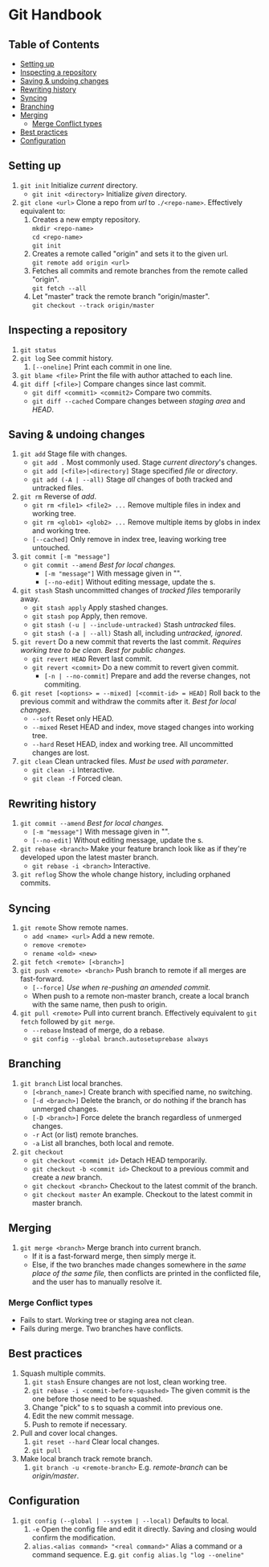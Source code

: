 # Git Handbook <!-- omit in toc -->

## Table of Contents <!-- omit in toc -->

- [Setting up](#setting-up)
- [Inspecting a repository](#inspecting-a-repository)
- [Saving & undoing changes](#saving--undoing-changes)
- [Rewriting history](#rewriting-history)
- [Syncing](#syncing)
- [Branching](#branching)
- [Merging](#merging)
  - [Merge Conflict types](#merge-conflict-types)
- [Best practices](#best-practices)
- [Configuration](#configuration)

## Setting up

1. `git init` Initialize *current* directory.
   - `git init <directory>` Initialize *given* directory.
1. `git clone <url>` Clone a repo from *url* to `./<repo-name>`. Effectively equivalent to:
   1. Creates a new empty repository.  
      `mkdir <repo-name>`  
      `cd <repo-name>`  
      `git init`
   1. Creates a remote called "origin" and sets it to the given url.  
      `git remote add origin <url>`
   1. Fetches all commits and remote branches from the remote called "origin".  
      `git fetch --all`
   1. Let "master" track the remote branch "origin/master".  
      `git checkout --track origin/master`

## Inspecting a repository

1. `git status`
1. `git log` See commit history.
   1. `[--oneline]` Print each commit in one line.
1. `git blame <file>` Print the file with author attached to each line.
1. `git diff [<file>]` Compare changes since last commit.
   - `git diff <commit1> <commit2>` Compare two commits.
   - `git diff --cached` Compare changes between *staging area* and *HEAD*.

## Saving & undoing changes

1. `git add` Stage file with changes.
   - `git add .` Most commonly used. Stage *current directory*'s changes.
   - `git add [<file>|<directory]` Stage specified *file* or *directory*.
   - `git add (-A | --all)` Stage *all* changes of both tracked and untracked files.
1. `git rm` Reverse of *add*.
   - `git rm <file1> <file2> ...` Remove multiple files in index and working tree.
   - `git rm <glob1> <glob2> ...` Remove multiple items by globs in index and working tree.
   - `[--cached]` Only remove in index tree, leaving working tree untouched.
1. `git commit [-m "message"]`
   - `git commit --amend` *Best for local changes.*
     - `[-m "message"]` With message given in "".
     - `[--no-edit]` Without editing message, update the s.
1. `git stash` Stash uncommitted changes of *tracked files* temporarily away.
   - `git stash apply` Apply stashed changes.
   - `git stash pop` Apply, then remove.
   - `git stash (-u | --include-untracked)` Stash *untracked* files.
   - `git stash (-a | --all)` Stash all, including *untracked, ignored*.
1. `git revert` Do a new commit that reverts the last commit. *Requires working tree to be clean.* *Best for public changes.*
   - `git revert HEAD` Revert last commit.
   - `git revert <commit>` Do a new commit to revert given commit.
     - `[-n | --no-commit]` Prepare and add the reverse changes, not commiting.
1. `git reset [<options> = --mixed] [<commit-id> = HEAD]` Roll back to the previous commit and withdraw the commits after it. *Best for local changes.*
   - `--soft` Reset only HEAD.
   - `--mixed` Reset HEAD and index, move staged changes into working tree.
   - `--hard` Reset HEAD, index and working tree. All uncommitted changes are lost.
1. `git clean` Clean untracked files. *Must be used with parameter*.
   - `git clean -i` Interactive.
   - `git clean -f` Forced clean.

## Rewriting history

1. `git commit --amend` *Best for local changes.*
   - `[-m "message"]` With message given in "".
   - `[--no-edit]` Without editing message, update the s.
1. `git rebase <branch>` Make your feature branch look like as if they're developed upon the latest master branch.
   - `git rebase -i <branch>` Interactive.
1. `git reflog` Show the whole change history, including orphaned commits.

## Syncing

1. `git remote` Show remote names.
   - `add <name> <url>` Add a new remote.
   - `remove <remote>`
   - `rename <old> <new>`
1. `git fetch <remote> [<branch>]`
1. `git push <remote> <branch>` Push branch to remote if all merges are fast-forward.
   - `[--force]` *Use when re-pushing an amended commit.*
   - When push to a remote non-master branch, create a local branch with the same name, then push to origin.
1. `git pull <remote>` Pull into current branch. Effectively equivalent to `git fetch` followed by `git merge`.
   - `--rebase` Instead of merge, do a rebase.
   - `git config --global branch.autosetuprebase always`

## Branching

1. `git branch` List local branches.
   - `[<branch_name>]` Create branch with specified name, no switching.
   - `[-d <branch>]` Delete the branch, or do nothing if the branch has unmerged changes.
   - `[-D <branch>]` Force delete the branch regardless of unmerged changes.
   - `-r` Act (or list) remote branches.
   - `-a` List all branches, both local and remote.
1. `git checkout`
   - `git checkout <commit id>` Detach HEAD temporarily.
   - `git checkout -b <commit id>` Checkout to a previous commit and create a *new* branch.
   - `git checkout <branch>` Checkout to the latest commit of the branch.
   - `git checkout master` An example. Checkout to the latest commit in master branch.

## Merging

1. `git merge <branch>` Merge branch into current branch.
   - If it is a fast-forward merge, then simply merge it.
   - Else, if the two branches made changes somewhere in the *same place of the same file,* then conflicts are printed in the conflicted file, and the user has to manually resolve it.

### Merge Conflict types

- Fails to start. Working tree or staging area not clean.
- Fails during merge. Two branches have conflicts.

## Best practices

1. Squash multiple commits.
   1. `git stash` Ensure changes are not lost, clean working tree.
   1. `git rebase -i <commit-before-squashed>` The given commit is the one before those need to be squashed.
   1. Change "pick" to s to squash a commit into previous one.
   1. Edit the new commit message.
   1. Push to remote if necessary.
1. Pull and cover local changes.
   1. `git reset --hard` Clear local changes.
   1. `git pull`
1. Make local branch track remote branch.
   1. `git branch -u <remote-branch>` E.g. *remote-branch* can be *origin/master*.

## Configuration

1. `git config (--global | --system | --local)` Defaults to local.
   1. `-e` Open the config file and edit it directly. Saving and closing would confirm the modification.
   1. `alias.<alias command> "<real command>"` Alias a command or a command sequence. E.g. `git config alias.lg "log --oneline"`
